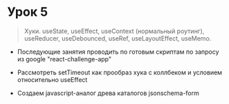 # Урок 5

> Хуки. useState, useEffect, useContext (нормальный роутинг), useReducer, useDebounced, useRef, useLayoutEffect, useMemo.

 - Последующие занятия проводить по готовым скриптам по запросу из google "react-challenge-app"

 - Рассмотреть setTimeout как прообраз хука с коллбеком и условием относительно useEffect

 - Создаем javascript-аналог древа каталогов jsonschema-form
 